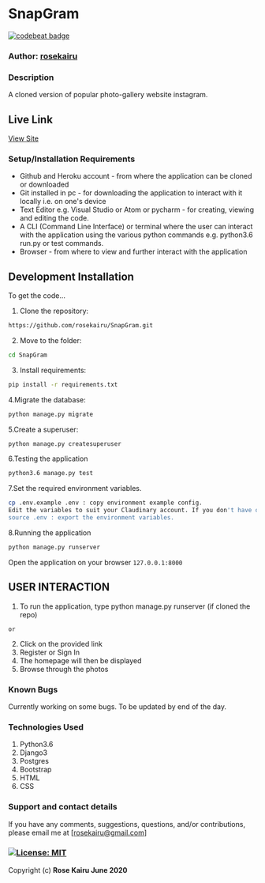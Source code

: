 # SnapGram

[![codebeat badge](https://codebeat.co/badges/76361637-7ec2-470f-abff-a743b56c7b54)](https://codebeat.co/projects/github-com-rosekairu-snapgram-master)

### Author: [rosekairu](https://github.com/rosekairu)

### Description
 
A cloned version of popular photo-gallery website instagram.

## Live Link

[View Site](https://mysnapgram.herokuapp.com/)

### Setup/Installation Requirements

* Github and Heroku account - from where the application can be cloned or downloaded
* Git installed in pc - for downloading the application to interact with it locally i.e. on one's device
* Text Editor e.g. Visual Studio or Atom or pycharm - for creating, viewing and editing the code.
* A CLI (Command Line Interface) or terminal where the user can interact with the application using the various python commands e.g. python3.6 run.py or test commands.
* Browser - from where to view and further interact with the application

## Development Installation

To get the code...

1. Clone the repository:

  ```bash
  https://github.com/rosekairu/SnapGram.git
   ```

2. Move to the folder:

  ```bash
  cd SnapGram
  ```

3. Install requirements:

  ```bash
  pip install -r requirements.txt
  ```

4.Migrate the database:

  ```bash
  python manage.py migrate
  ```
  
 5.Create a superuser:

  ```bash
  python manage.py createsuperuser
  ```
  
6.Testing the application

  ```bash
  python3.6 manage.py test
  ```
  
  7.Set the required environment variables.

  ```bash
  cp .env.example .env : copy environment example config.
  Edit the variables to suit your Claudinary account. If you don't have one, create it.
  source .env : export the environment variables.
  ```
  
8.Running the application

  ```bash
  python manage.py runserver
  ```
 Open the application on your browser `127.0.0.1:8000`

## USER INTERACTION

1. To run the application, type python manage.py runserver (if cloned the repo)
```
or
```
2. Click on the provided link
3. Register or Sign In
4. The homepage will then be displayed
5. Browse through the photos

### Known Bugs

Currently working on some bugs. To be updated by end of the day.

### Technologies Used

1. Python3.6
2. Django3
3. Postgres
4. Bootstrap
5. HTML
6. CSS

### Support and contact details

If you have any comments, suggestions, questions, and/or contributions, please email me at [rosekairu@gmail.com]

### [![License: MIT](https://img.shields.io/badge/License-MIT-yellow.svg)](https://github.com/rosekairu/SnapGram/blob/master/LICENSE) <br>

Copyright (c) **Rose Kairu June 2020**
